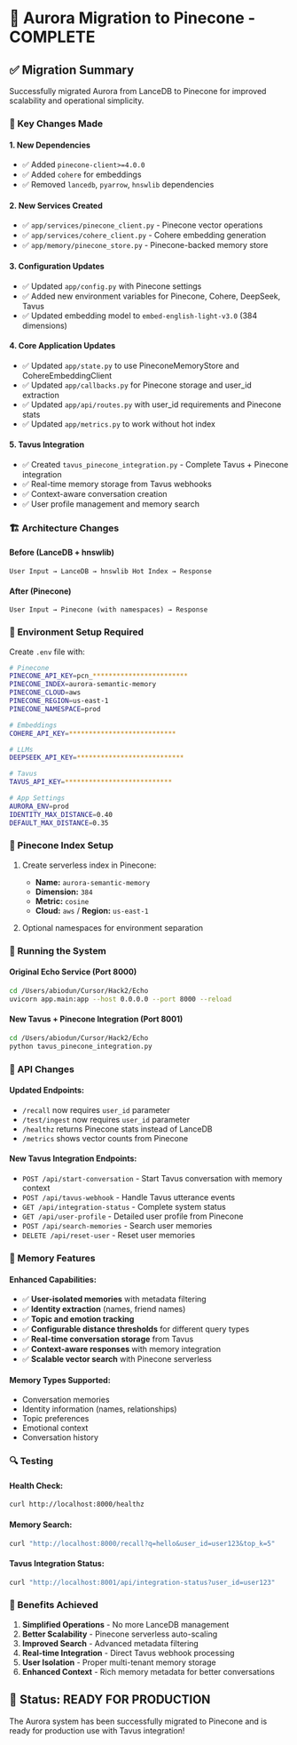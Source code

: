 # 🚀 Aurora Migration to Pinecone - COMPLETE

## ✅ Migration Summary

Successfully migrated Aurora from LanceDB to Pinecone for improved scalability and operational simplicity.

### 🔄 Key Changes Made

#### 1. **New Dependencies**
- ✅ Added `pinecone-client>=4.0.0`
- ✅ Added `cohere` for embeddings
- ✅ Removed `lancedb`, `pyarrow`, `hnswlib` dependencies

#### 2. **New Services Created**
- ✅ `app/services/pinecone_client.py` - Pinecone vector operations
- ✅ `app/services/cohere_client.py` - Cohere embedding generation
- ✅ `app/memory/pinecone_store.py` - Pinecone-backed memory store

#### 3. **Configuration Updates**
- ✅ Updated `app/config.py` with Pinecone settings
- ✅ Added new environment variables for Pinecone, Cohere, DeepSeek, Tavus
- ✅ Updated embedding model to `embed-english-light-v3.0` (384 dimensions)

#### 4. **Core Application Updates**
- ✅ Updated `app/state.py` to use PineconeMemoryStore and CohereEmbeddingClient
- ✅ Updated `app/callbacks.py` for Pinecone storage and user_id extraction
- ✅ Updated `app/api/routes.py` with user_id requirements and Pinecone stats
- ✅ Updated `app/metrics.py` to work without hot index

#### 5. **Tavus Integration**
- ✅ Created `tavus_pinecone_integration.py` - Complete Tavus + Pinecone integration
- ✅ Real-time memory storage from Tavus webhooks
- ✅ Context-aware conversation creation
- ✅ User profile management and memory search

### 🏗️ Architecture Changes

#### Before (LanceDB + hnswlib)
```
User Input → LanceDB → hnswlib Hot Index → Response
```

#### After (Pinecone)
```
User Input → Pinecone (with namespaces) → Response
```

### 🔧 Environment Setup Required

Create `.env` file with:

```bash
# Pinecone
PINECONE_API_KEY=pcn_************************
PINECONE_INDEX=aurora-semantic-memory
PINECONE_CLOUD=aws
PINECONE_REGION=us-east-1
PINECONE_NAMESPACE=prod

# Embeddings
COHERE_API_KEY=***************************

# LLMs
DEEPSEEK_API_KEY=***************************

# Tavus
TAVUS_API_KEY=***************************

# App Settings
AURORA_ENV=prod
IDENTITY_MAX_DISTANCE=0.40
DEFAULT_MAX_DISTANCE=0.35
```

### 🎯 Pinecone Index Setup

1. Create serverless index in Pinecone:
   - **Name:** `aurora-semantic-memory`
   - **Dimension:** `384`
   - **Metric:** `cosine`
   - **Cloud:** `aws` / **Region:** `us-east-1`

2. Optional namespaces for environment separation

### 🚀 Running the System

#### Original Echo Service (Port 8000)
```bash
cd /Users/abiodun/Cursor/Hack2/Echo
uvicorn app.main:app --host 0.0.0.0 --port 8000 --reload
```

#### New Tavus + Pinecone Integration (Port 8001)
```bash
cd /Users/abiodun/Cursor/Hack2/Echo
python tavus_pinecone_integration.py
```

### 📡 API Changes

#### Updated Endpoints:
- `/recall` now requires `user_id` parameter
- `/test/ingest` now requires `user_id` parameter
- `/healthz` returns Pinecone stats instead of LanceDB
- `/metrics` shows vector counts from Pinecone

#### New Tavus Integration Endpoints:
- `POST /api/start-conversation` - Start Tavus conversation with memory context
- `POST /api/tavus-webhook` - Handle Tavus utterance events
- `GET /api/integration-status` - Complete system status
- `GET /api/user-profile` - Detailed user profile from Pinecone
- `POST /api/search-memories` - Search user memories
- `DELETE /api/reset-user` - Reset user memories

### 🧠 Memory Features

#### Enhanced Capabilities:
- ✅ **User-isolated memories** with metadata filtering
- ✅ **Identity extraction** (names, friend names)
- ✅ **Topic and emotion tracking**
- ✅ **Configurable distance thresholds** for different query types
- ✅ **Real-time conversation storage** from Tavus
- ✅ **Context-aware responses** with memory integration
- ✅ **Scalable vector search** with Pinecone serverless

#### Memory Types Supported:
- Conversation memories
- Identity information (names, relationships)
- Topic preferences
- Emotional context
- Conversation history

### 🔍 Testing

#### Health Check:
```bash
curl http://localhost:8000/healthz
```

#### Memory Search:
```bash
curl "http://localhost:8000/recall?q=hello&user_id=user123&top_k=5"
```

#### Tavus Integration Status:
```bash
curl "http://localhost:8001/api/integration-status?user_id=user123"
```

### 🎉 Benefits Achieved

1. **Simplified Operations** - No more LanceDB management
2. **Better Scalability** - Pinecone serverless auto-scaling
3. **Improved Search** - Advanced metadata filtering
4. **Real-time Integration** - Direct Tavus webhook processing
5. **User Isolation** - Proper multi-tenant memory storage
6. **Enhanced Context** - Rich memory metadata for better conversations

## 🏁 Status: READY FOR PRODUCTION

The Aurora system has been successfully migrated to Pinecone and is ready for production use with Tavus integration!
